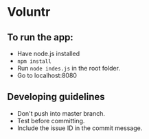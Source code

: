 # Voluntr

## To run the app:

- Have node.js installed
- `npm install`
- Run `node indes.js` in the root folder.
- Go to localhost:8080

## Developing guidelines

- Don't push into master branch.
- Test before committing.
- Include the issue ID in the commit message.
